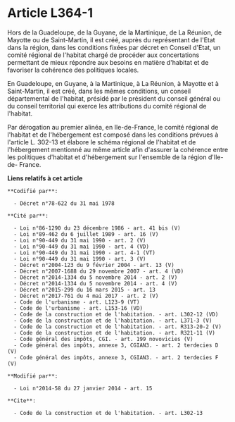 # Article L364-1

Hors de la Guadeloupe, de la Guyane, de la Martinique, de La Réunion, de Mayotte ou de Saint-Martin, il est créé, auprès du
représentant de l'Etat dans la région, dans les conditions fixées par décret en Conseil d'Etat, un comité régional de
l'habitat chargé de procéder aux concertations permettant de mieux répondre aux besoins en matière d'habitat et de favoriser
la cohérence des politiques locales. 

En Guadeloupe, en Guyane, à la Martinique, à La Réunion, à Mayotte et à Saint-Martin, il est créé, dans les mêmes conditions,
un conseil départemental de l'habitat, présidé par le président du conseil général ou du conseil territorial qui exerce les
attributions du comité régional de l'habitat. 

Par dérogation au premier alinéa, en Ile-de-France, le comité régional de l'habitat et de l'hébergement est composé dans les
conditions prévues à l'article L. 302-13 et élabore le schéma régional de l'habitat et de l'hébergement mentionné au même
article afin d'assurer la cohérence entre les politiques d'habitat et d'hébergement sur l'ensemble de la région d'Ile-de-
France.

**Liens relatifs à cet article**

	**Codifié par**:

	  - Décret n°78-622 du 31 mai 1978

	**Cité par**:

	  - Loi n°86-1290 du 23 décembre 1986 - art. 41 bis (V)
	  - Loi n°89-462 du 6 juillet 1989 - art. 16 (V)
	  - Loi n°90-449 du 31 mai 1990 - art. 2 (V)
	  - Loi n°90-449 du 31 mai 1990 - art. 4 (VD)
	  - Loi n°90-449 du 31 mai 1990 - art. 4-1 (VT)
	  - Loi n°90-449 du 31 mai 1990 - art. 3 (V)
	  - Décret n°2004-123 du 9 février 2004 - art. 13 (V)
	  - Décret n°2007-1688 du 29 novembre 2007 - art. 4 (VD)
	  - Décret n°2014-1334 du 5 novembre 2014 - art. 2 (V)
	  - Décret n°2014-1334 du 5 novembre 2014 - art. 4 (V)
	  - Décret n°2015-299 du 16 mars 2015 - art. 13
	  - Décret n°2017-761 du 4 mai 2017 - art. 2 (V)
	  - Code de l'urbanisme - art. L123-9 (VT)
	  - Code de l'urbanisme - art. L153-16 (VD)
	  - Code de la construction et de l'habitation. - art. L302-12 (VD)
	  - Code de la construction et de l'habitation. - art. L371-3 (V)
	  - Code de la construction et de l'habitation. - art. R313-20-2 (V)
	  - Code de la construction et de l'habitation. - art. R321-11 (V)
	  - Code général des impôts, CGI. - art. 199 novovicies (V)
	  - Code général des impôts, annexe 3, CGIAN3. - art. 2 terdecies D (V)
	  - Code général des impôts, annexe 3, CGIAN3. - art. 2 terdecies F (V)

	**Modifié par**:

	  - Loi n°2014-58 du 27 janvier 2014 - art. 15

	**Cite**:

	  - Code de la construction et de l'habitation. - art. L302-13
